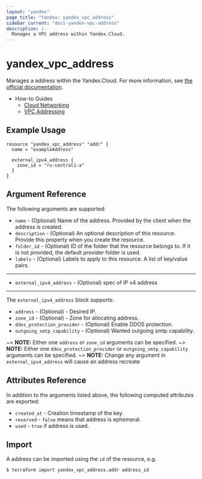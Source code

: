 ```yaml
---
layout: "yandex"
page_title: "Yandex: yandex_vpc_address"
sidebar_current: "docs-yandex-vpc-address"
description: |-
  Manages a VPC address within Yandex.Cloud.
---
```


# yandex\_vpc\_address

Manages a address within the Yandex.Cloud. For more information, see
[the official documentation](https://cloud.yandex.com/docs/vpc/concepts/address).

* How-to Guides
    * [Cloud Networking](https://cloud.yandex.com/docs/vpc/)
    * [VPC Addressing](https://cloud.yandex.com/docs/vpc/concepts/address)

## Example Usage

```hcl
resource "yandex_vpc_address" "addr" {
  name = "exampleAddress"

  external_ipv4_address {
    zone_id = "ru-central1-a"
  }
}
```

## Argument Reference

The following arguments are supported:

* `name` - (Optional) Name of the address. Provided by the client when the address is created.
* `description` - (Optional) An optional description of this resource. Provide this property when
  you create the resource.
* `folder_id` - (Optional) ID of the folder that the resource belongs to. If it
    is not provided, the default provider folder is used.
* `labels` - (Optional) Labels to apply to this resource. A list of key/value pairs.

---

* `external_ipv4_address` - (Optional) spec of IP v4 address
---

The `external_ipv4_address` block supports:

* `address` - (Optional) - Desired IP.
* `zone_id` - (Optional)  - Zone for allocating address.
* `ddos_protection_provider` - (Optional) Enable DDOS protection.
* `outgoing_smtp_capability` - (Optional) Wanted outgoing smtp capability.

~> **NOTE:** Either one `address` or `zone_id` arguments can be specified.
~> **NOTE:** Either one `ddos_protection_provider` or `outgoing_smtp_capability` arguments can be specified.
~> **NOTE:** Change any argument in `external_ipv4_address` will cause an address recreate

## Attributes Reference

In addition to the arguments listed above, the following computed attributes are exported:

* `created_at` - Creation timestamp of the key.
* `reserved` - `false` means that address is ephemeral.
* `used` - `true` if address is used.

## Import

A address can be imported using the `id` of the resource, e.g.

```
$ terraform import yandex_vpc_address.addr address_id
```
